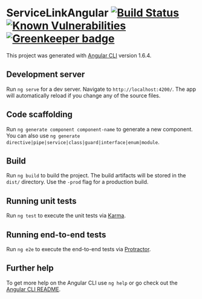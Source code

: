 # ServiceLinkAngular [![Build Status](https://travis-ci.org/Service-Link/Service-Link-Angular.svg?branch=master)](https://travis-ci.org/Service-Link/Service-Link-Angular) [![Known Vulnerabilities](https://snyk.io/test/github/SudharakaP/Service-Link-Angular/badge.svg?targetFile=package.json)](https://snyk.io/test/github/SudharakaP/Service-Link-Angular?targetFile=package.json) [![Greenkeeper badge](https://badges.greenkeeper.io/Service-Link/Service-Link-Angular.svg)](https://greenkeeper.io/)

This project was generated with [Angular CLI](https://github.com/angular/angular-cli) version 1.6.4.

## Development server

Run `ng serve` for a dev server. Navigate to `http://localhost:4200/`. The app will automatically reload if you change any of the source files.

## Code scaffolding

Run `ng generate component component-name` to generate a new component. You can also use `ng generate directive|pipe|service|class|guard|interface|enum|module`.

## Build

Run `ng build` to build the project. The build artifacts will be stored in the `dist/` directory. Use the `-prod` flag for a production build.

## Running unit tests

Run `ng test` to execute the unit tests via [Karma](https://karma-runner.github.io).

## Running end-to-end tests

Run `ng e2e` to execute the end-to-end tests via [Protractor](http://www.protractortest.org/).

## Further help

To get more help on the Angular CLI use `ng help` or go check out the [Angular CLI README](https://github.com/angular/angular-cli/blob/master/README.md).

